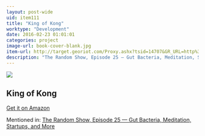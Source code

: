 ```yaml
---
layout: post-wide
uid: item111
title: "King of Kong"
worktype: "Development"
date: 2016-02-23 01:01:01
categories: project
image-url: book-cover-blank.jpg
item-url: http://target.georiot.com/Proxy.ashx?tsid=14707&GR_URL=http%3A%2F%2Fwww.amazon.com%2FKing-Kong-Quarters-Billy-Mitchell%2Fdp%2FB001518KW8%2F
description: "The Random Show, Episode 25 — Gut Bacteria, Meditation, Startups, and More"
---
```

<a href="http://target.georiot.com/Proxy.ashx?tsid=14707&GR_URL=http%3A%2F%2Fwww.amazon.com%2FKing-Kong-Quarters-Billy-Mitchell%2Fdp%2FB001518KW8%2F" target="blank"><img src="../../../../img/thumbs/book-cover-blank.jpg" class="prod-img"></a>
<h2>King of Kong</h2>
<p><a href="http://target.georiot.com/Proxy.ashx?tsid=14707&GR_URL=http%3A%2F%2Fwww.amazon.com%2FKing-Kong-Quarters-Billy-Mitchell%2Fdp%2FB001518KW8%2F" target="blank">Get it on Amazon</a><p>
<p>Mentioned in: <a href="http://fourhourworkweek.com/2014/08/22/the-random-show-episode-25-gut-bacteria-meditation-startups-and-more/" target="blank">The Random Show, Episode 25 — Gut Bacteria, Meditation, Startups, and More</a></p>
